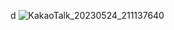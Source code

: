 d
![KakaoTalk_20230524_211137640](https://github.com/sejongsmarcle/2023_Spring_Kaggle_Study/assets/101857420/d4a0f571-9767-4122-9c58-59b1281818a6)

